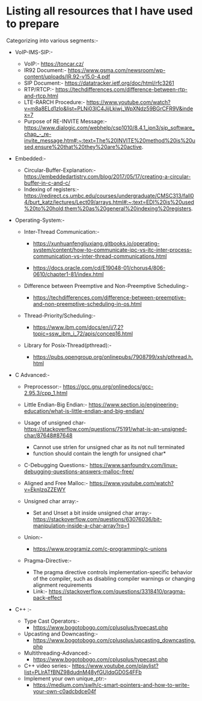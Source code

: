 # Listing all resources that I have used to prepare
Categorizing into various segments:-

* VoIP-IMS-SIP:-
  * VoIP:- https://toncar.cz/
  * IR92 Document:- https://www.gsma.com/newsroom/wp-content/uploads/IR.92-v15.0-4.pdf
  * SIP Document:- https://datatracker.ietf.org/doc/html/rfc3261
  * RTP/RTCP:- https://techdifferences.com/difference-between-rtp-and-rtcp.html
  * LTE-RARCH Procedure:- https://www.youtube.com/watch?v=m8a8ELd1zlo&list=PLNi03lC4JijLkiwj_WpXNdz59BGrCFR9V&index=7
  * Purpose of RE-INVITE Message:- https://www.dialogic.com/webhelp/csp1010/8.4.1_ipn3/sip_software_chap_-_re-invite_message.htm#:~:text=The%20INVITE%20method%20is%20used,ensure%20that%20they%20are%20active.

* Embedded:-
  * Circular-Buffer-Explanation:- https://embeddedartistry.com/blog/2017/05/17/creating-a-circular-buffer-in-c-and-c/
  * Indexing of registers:- https://redirect.cs.umbc.edu/courses/undergraduate/CMSC313/fall04/burt_katz/lectures/Lect09/arrays.html#:~:text=EDI%20is%20used%20to%20hold,them%20as%20general%20indexing%20registers.

* Operating-System:-
  * Inter-Thread Communication:- 
     
     * https://xunhuanfengliuxiang.gitbooks.io/operating-system/content/how-to-communicate-ipc-vs-itc-inter-process-communication-vs-inter-thread-communications.html
    
    * https://docs.oracle.com/cd/E19048-01/chorus4/806-0610/chapter1-81/index.html
   
  * Difference between Preemptive and Non-Preemptive Scheduling:- 
    * https://techdifferences.com/difference-between-preemptive-and-non-preemptive-scheduling-in-os.html
    
  * Thread-Priority/Scheduling:-
     * https://www.ibm.com/docs/en/i/7.2?topic=ssw_ibm_i_72/apis/concep16.html
     
  * Library for Posix-Thread(pthread):-
      * https://pubs.opengroup.org/onlinepubs/7908799/xsh/pthread.h.html

* C Advanced:-
   * Preprocessor:- https://gcc.gnu.org/onlinedocs/gcc-2.95.3/cpp_1.html
   * Little Endian-Big Endian:- https://www.section.io/engineering-education/what-is-little-endian-and-big-endian/
   * Usage of unsigned char- https://stackoverflow.com/questions/75191/what-is-an-unsigned-char/87648#87648
      * Cannot use strlen for unsigned char as its not null terminated
      * function should contain the length for unsigned char*
   * C-Debugging Questions:- https://www.sanfoundry.com/linux-debugging-questions-answers-malloc-free/
   * Aligned and Free Malloc:- https://www.youtube.com/watch?v=EknIzqZZEWY
   * Unsigned char array:-
      * Set and Unset a bit inside unsigned char array:- https://stackoverflow.com/questions/63076036/bit-manipulation-inside-a-char-array?rq=1
   * Union:-
     * https://www.programiz.com/c-programming/c-unions
   
   * Pragma-Directive:-
     * The pragma directive controls implementation-specific behavior of the compiler, such as disabling compiler warnings or changing alignment requirements
     * Link:- https://stackoverflow.com/questions/3318410/pragma-pack-effect   
* C++ :-
    * Type Cast Operators:- 
      * https://www.bogotobogo.com/cplusplus/typecast.php
    * Upcasting and Downcasting:-
      * https://www.bogotobogo.com/cplusplus/upcasting_downcasting.php
    * Multithreading-Advanced:-
      * https://www.bogotobogo.com/cplusplus/typecast.php
    * C++ video series:- https://www.youtube.com/playlist?list=PLlrATfBNZ98dudnM48yfGUldqGD0S4FFb
    * Implement your own unique_ptr:- 
        * https://medium.com/swlh/c-smart-pointers-and-how-to-write-your-own-c0adcbdce04f
